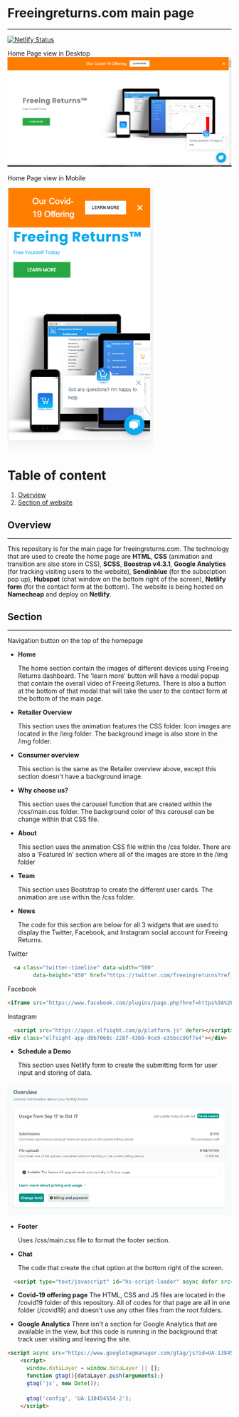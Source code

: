 # Freeingreturns.com main page

---

[![Netlify Status](https://api.netlify.com/api/v1/badges/93a6e0b5-c6f1-4151-8b7c-bd1967719f11/deploy-status)](https://app.netlify.com/sites/freeing-returns-landingpage/deploys)

Home Page view in Desktop
![Hone Page-Desktop](/readme/homepage-desktop.PNG "Home page view - desktop version")

Home Page view in Mobile

![Hone Page-Desktop](/readme/homepage-mobile.PNG "Home page view - desktop version")


# Table of content
1. [Overview](#overview)
2. [Section of website](#section)


## Overview
---

 This repository is for the main page for freeingreturns.com. The technology that are used to create the home page are **HTML**, **CSS** (animation and transition are also store in CSS), **SCSS**, **Boostrap v4.3.1**, **Google Analytics** (for tracking visiting users to the website), **Sendinblue** (for the subsciption pop up), **Hubspot** (chat window on the bottom right of the screen), **Netlify form** (for the contact form at the bottom). The website is being hosted on **Namecheap** and deploy on **Netlify**.
 
## Section
---

Navigation button on the top of the homepage
* **Home**
    
    The home section contain the images of different devices using Freeing Returns dashboard. The 'learn more' button will have a modal popup that contain the overall video of Freeing Returns. There is also a button at the bottom of that modal that will take the user to the contact form at the bottom of the main page.

* **Retailer Overview**
    
    This section uses the animation features the CSS folder. Icon images are located in the /img folder. The background image is also store in the /img folder.

* **Consumer overview**
    
    This section is the same as the Retailer overview above, except this section doesn't have a background image.
    
* **Why choose us?**
    
    This section uses the carousel function that are created within the /css/main.css folder. The background color of this carousel can be change within that CSS file.

* **About**
    
    This section uses the animation CSS file within the /css folder. There are also a 'Featured In' section where all of the images are store in the /img folder

* **Team**
    
    This section uses Bootstrap to create the different user cards. The animation are use within the /css folder.

* **News**
    
    The code for this section are below for all 3 widgets that are used to display the Twitter, Facebook, and Instagram social account for Freeing Returns.

Twitter
```HTML
  <a class="twitter-timeline" data-width="500"
        data-height="450" href="https://twitter.com/freeingreturns?ref_src=twsrc%5Etfw">Tweets by freeingreturns</a> <script async src="https://platform.twitter.com/widgets.js" charset="utf-8"></script>
```       
Facebook
```HTML
<iframe src="https://www.facebook.com/plugins/page.php?href=https%3A%2F%2Fwww.facebook.com%2Ffreeingreturnsinc%2F%3Fref%3Dpage_internal&tabs=timeline&width=400&height=410&small_header=false&adapt_container_width=true&hide_cover=false&show_facepile=true&appId" width="400" height="450" style="border:none;overflow:hidden; margin-top: 125px; margin-left:-25px" scrolling="no" frameborder="0" allowTransparency="true" allow="encrypted-media"></iframe>
```
Instagram
```HTML
  <script src="https://apps.elfsight.com/p/platform.js" defer></script>
<div class="elfsight-app-d0b7068c-228f-43b9-9ce9-e35bcc99f7e4"></div>
```

* **Schedule a Demo**
    
    This section uses Netlify form to create the submitting form for user input and storing of data.

![Netlify form](/readme/netlify-form.PNG "Netlify form")

* **Footer**
    
    Uses /css/main.css file to format the footer section.

* **Chat**
   
   The code that create the chat option at the bottom right of the screen.

```HTML
  <script type="text/javascript" id="hs-script-loader" async defer src="//js.hs-scripts.com/7898227.js"></script>
```
* **Covid-19 offering page**
    The HTML, CSS and JS files are located in the /covid19 folder of this repository. All of codes for that page are all in one folder (/covid19) and doesn't use any other files from the root folders.

* **Google Analytics**
    There isn't a section for Google Analytics that are available in the view, but this code is running in the background that track user visiting and leaving the site.

```HTML
<script async src="https://www.googletagmanager.com/gtag/js?id=UA-138454554-2"></script>
    <script>
      window.dataLayer = window.dataLayer || [];
      function gtag(){dataLayer.push(arguments);}
      gtag('js', new Date());

      gtag('config', 'UA-138454554-2');
    </script>
```

